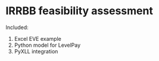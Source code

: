 # IRRBB feasibility assessment

Included:

1. Excel EVE example
2. Python model for LevelPay
3. PyXLL integration
